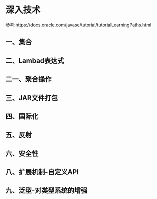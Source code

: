 # 深入技术

参考:https://docs.oracle.com/javase/tutorial/tutorialLearningPaths.html

## 一、集合



## 二、Lambad表达式



## 二一、聚合操作



## 三、JAR文件打包



## 四、国际化



## 五、反射



## 六、安全性







## 八、扩展机制-自定义API



## 九、泛型-对类型系统的增强





















